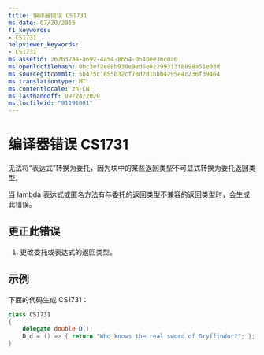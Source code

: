 ```yaml
---
title: 编译器错误 CS1731
ms.date: 07/20/2015
f1_keywords:
- CS1731
helpviewer_keywords:
- CS1731
ms.assetid: 267b32aa-a692-4a54-8654-0540ee36c0a0
ms.openlocfilehash: 0bc3ef2e80b930e9ed6e02299313f8898a51e03d
ms.sourcegitcommit: 5b475c1855b32cf78d2d1bbb4295e4c236f39464
ms.translationtype: MT
ms.contentlocale: zh-CN
ms.lasthandoff: 09/24/2020
ms.locfileid: "91191081"
---
```

# <a name="compiler-error-cs1731"></a>编译器错误 CS1731

无法将“表达式”转换为委托，因为块中的某些返回类型不可显式转换为委托返回类型。  
  
 当 lambda 表达式或匿名方法有与委托的返回类型不兼容的返回类型时，会生成此错误。  
  
## <a name="to-correct-this-error"></a>更正此错误  
  
1. 更改委托或表达式的返回类型。  
  
## <a name="example"></a>示例  

 下面的代码生成 CS1731：  
  
```csharp  
class CS1731  
{  
    delegate double D();  
    D d = () => { return "Who knows the real sword of Gryffindor?"; };  
}  
```
